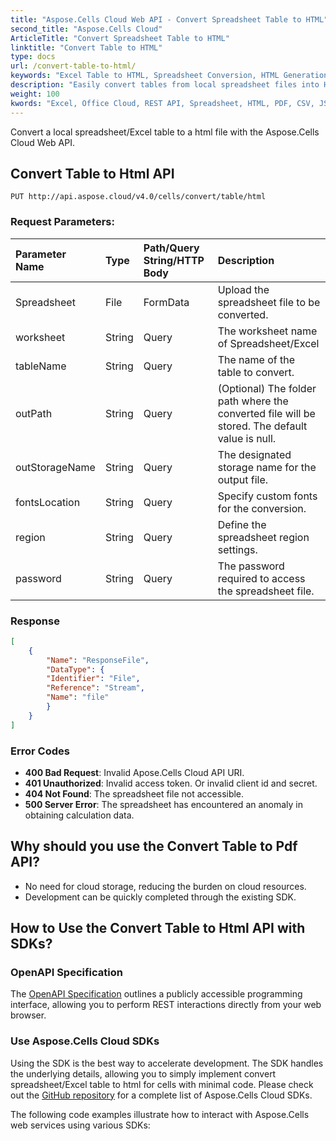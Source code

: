 ```yaml
---
title: "Aspose.Cells Cloud Web API - Convert Spreadsheet Table to HTML"
second_title: "Aspose.Cells Cloud"
ArticleTitle: "Convert Spreadsheet Table to HTML"
linktitle: "Convert Table to HTML"
type: docs
url: /convert-table-to-html/
keywords: "Excel Table to HTML, Spreadsheet Conversion, HTML Generation, Cloud API, REST API, Convert Excel to HTML, Table to HTML, Document Conversion, Cloud Services"
description: "Easily convert tables from local spreadsheet files into HTML format using our cloud-based API."
weight: 100
kwords: "Excel, Office Cloud, REST API, Spreadsheet, HTML, PDF, CSV, JSON, Markdown, Match blank cells in Excel"
---
```


Convert a local spreadsheet/Excel table to a html file with the Aspose.Cells Cloud Web API.

## **Convert Table to Html API**

```http
PUT http://api.aspose.cloud/v4.0/cells/convert/table/html
```

### **Request Parameters:**

| Parameter Name | Type | Path/Query String/HTTP Body | Description |
| :- | :- | :- | :- |
| Spreadsheet | File | FormData | Upload the spreadsheet file to be converted. |
| worksheet | String | Query | The worksheet name of Spreadsheet/Excel |
| tableName | String | Query | The name of the table to convert. |
| outPath | String | Query | (Optional) The folder path where the converted file will be stored. The default value is null. |
| outStorageName | String | Query | The designated storage name for the output file. |
| fontsLocation | String | Query | Specify custom fonts for the conversion. |
| region | String | Query | Define the spreadsheet region settings. |
| password | String | Query | The password required to access the spreadsheet file. |

### **Response**

```json
[
    {
        "Name": "ResponseFile",
        "DataType": {
        "Identifier": "File",
        "Reference": "Stream",
        "Name": "file"
        }
    }
]
```

### Error Codes

- **400 Bad Request**: Invalid Apose.Cells Cloud API URI.
- **401 Unauthorized**: Invalid access token. Or invalid client id and secret.
- **404 Not Found**: The spreadsheet file not accessible.
- **500 Server Error**: The spreadsheet has encountered an anomaly in obtaining calculation data.

## Why should you use the Convert Table to Pdf API?

- No need for cloud storage, reducing the burden on cloud resources.
- Development can be quickly completed through the existing SDK.

## How to Use the Convert Table to Html API with SDKs?

### OpenAPI Specification

The [OpenAPI Specification](https://reference.aspose.cloud/cells/#/ConversionController/ConvertTableToHtml) outlines a publicly accessible programming interface, allowing you to perform REST interactions directly from your web browser.

### Use Aspose.Cells Cloud SDKs

Using the SDK is the best way to accelerate development. The SDK handles the underlying details, allowing you to simply implement convert spreadsheet/Excel table to html for cells with minimal code.
Please check out the [GitHub repository](https://github.com/aspose-cells-cloud) for a complete list of Aspose.Cells Cloud SDKs.

The following code examples illustrate how to interact with Aspose.Cells web services using various SDKs:
